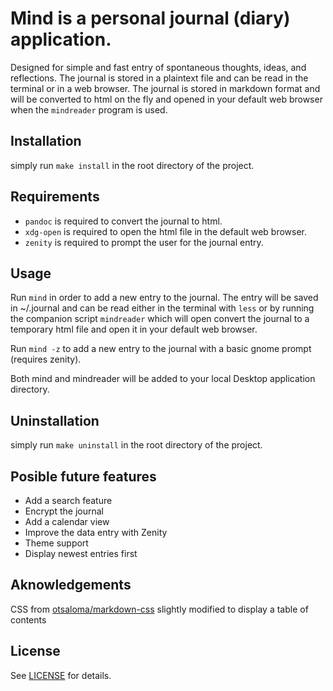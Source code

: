 # Mind is a personal journal (diary) application.
Designed for simple and fast entry of spontaneous thoughts, ideas, and reflections. The journal is stored in a plaintext file and can be read in the terminal or in a web browser. The journal is stored in markdown format and will be converted to html on the fly and opened in your default web browser when the `mindreader` program is used.

## Installation
simply run `make install` in the root directory of the project.

## Requirements
- `pandoc` is required to convert the journal to html.
- `xdg-open` is required to open the html file in the default web browser.
- `zenity` is required to prompt the user for the journal entry.

## Usage
Run `mind` in order to add a new entry to the journal. The entry will be saved in ~/.journal and can be read either in the terminal with `less` or by running the companion script `mindreader` which will open convert the journal to a temporary html file and open it in your default web browser.

Run `mind -z` to add a new entry to the journal with a basic gnome prompt (requires zenity).

Both mind and mindreader will be added to your local Desktop application directory.

## Uninstallation
simply run `make uninstall` in the root directory of the project.

## Posible future features
- Add a search feature
- Encrypt the journal
- Add a calendar view
- Improve the data entry with Zenity
- Theme support
- Display newest entries first

## Aknowledgements
CSS from [otsaloma/markdown-css](https://github.com/otsaloma/markdown-css?tab=readme-ov-file) slightly modified to display a table of contents

## License
See [LICENSE](LICENSE) for details.
